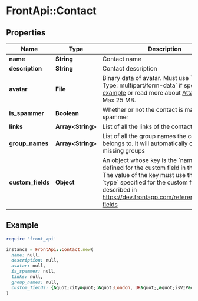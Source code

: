 # FrontApi::Contact

## Properties

| Name | Type | Description | Notes |
| ---- | ---- | ----------- | ----- |
| **name** | **String** | Contact name | [optional] |
| **description** | **String** | Contact description | [optional] |
| **avatar** | **File** | Binary data of avatar. Must use &#x60;Content-Type: multipart/form-data&#x60; if specified. See [example](https://gist.github.com/hdornier/e04d04921032e98271f46ff8a539a4cb) or read more about [Attachments](https://dev.frontapp.com/docs/attachments-1).  Max 25 MB. | [optional] |
| **is_spammer** | **Boolean** | Whether or not the contact is marked as a spammer | [optional] |
| **links** | **Array&lt;String&gt;** | List of all the links of the contact | [optional] |
| **group_names** | **Array&lt;String&gt;** | List of all the group names the contact belongs to. It will automatically create missing groups | [optional] |
| **custom_fields** | **Object** | An object whose key is the &#x60;name&#x60; property defined for the custom field in the Front UI. The value of the key must use the same &#x60;type&#x60; specified for the custom field, as described in https://dev.frontapp.com/reference/custom-fields | [optional] |

## Example

```ruby
require 'front_api'

instance = FrontApi::Contact.new(
  name: null,
  description: null,
  avatar: null,
  is_spammer: null,
  links: null,
  group_names: null,
  custom_fields: {&quot;city&quot;:&quot;London, UK&quot;,&quot;isVIP&quot;:true,&quot;renewal_date&quot;:1525417200,&quot;sla_time&quot;:90,&quot;owner&quot;:&quot;leela@planet-express.com&quot;,&quot;replyTo&quot;:&quot;inb_55c8c149&quot;,&quot;Job Title&quot;:&quot;firefighter&quot;}
)
```

